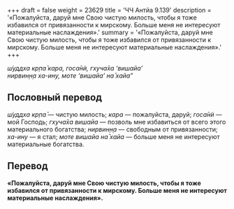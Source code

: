 +++
draft = false
weight = 23629
title = 'ЧЧ Антйа 9.139'
description = '«Пожалуйста, даруй мне Свою чистую милость, чтобы я тоже избавился от привязанности к мирскому. Больше меня не интересуют материальные наслаждения».'
summary = '«Пожалуйста, даруй мне Свою чистую милость, чтобы я тоже избавился от привязанности к мирскому. Больше меня не интересуют материальные наслаждения».'
+++

_ш́уддха кр̣па̄ кара, госа̄н̃и, гхуча̄ха ‘вишайа’  
нирвин̣н̣а ха-ину, моте ‘вишайа’ на̄ хайа”_

## Пословный перевод

_ш́уддха_ _кр̣па̄_ — чистую милость; _кара_ — пожалуйста, даруй; _госа̄н̃и_ — мой Господь; _гхуча̄ха_ _вишайа_ — позволь мне избавиться от всего этого материального богатства; _нирвин̣н̣а_ — свободным от привязанности; _ха_\-_ину_ — я стал; _моте_ _вишайа_ _на̄_ _хайа_ — больше меня не интересуют материальные богатства.

## Перевод

**«Пожалуйста, даруй мне Свою чистую милость, чтобы я тоже избавился от привязанности к мирскому. Больше меня не интересуют материальные наслаждения».**
